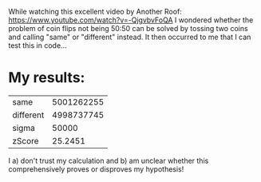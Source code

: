 While watching this excellent video by Another Roof: https://www.youtube.com/watch?v=-QjgvbvFoQA
I wondered whether the problem of coin flips not being 50:50 can be solved by tossing two coins and calling "same" or "different" instead.
It then occurred to me that I can test this in code...


# My results:


| | |
|-|-|
| same      | 5001262255 |
| different | 4998737745 |
| sigma | 50000 |
| zScore | 25.2451 |

I a) don't trust my calculation and b) am unclear whether this comprehensively proves or disproves my hypothesis!
